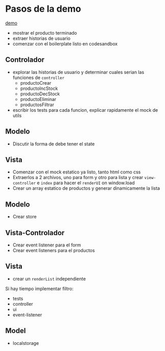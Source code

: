# Pasos de la demo

[demo](https://merunga.github.io/product-list-vanillajs/)

- mostrar el producto terminado
- extraer historias de usuario 
- comenzar con el boilerplate listo en codesandbox

## Controlador
- explorar las historias de usuario y determinar cuales serian las funciones de `controller`
  - productoCrear
  - productoIncStock
  - productoDecStock
  - productoEliminar
  - productosFiltrar
- escribir los tests para cada funcion, explicar rapidamente el mock de utils

## Modelo
- Discutir la forma de debe tener el state

## Vista
- Comenzar con el mock estatico ya listo, tanto html como css
- Extraerlos a 2 archivos, uno para form y otro para lista y crear `view-controller` e `index` para hacer el `renderUI` on window.load
- Crear un array estatico de productos y generar dinamicamente la lista

## Modelo
- Crear store

## Vista-Controlador
- Crear event listener para el form
- Crear event listeners para el productos

## Vista
- crear un `renderList` independiente

Si hay tiempo implementar filtro:
- tests
- controller
- ui
- event-listener

## Model
- localstorage